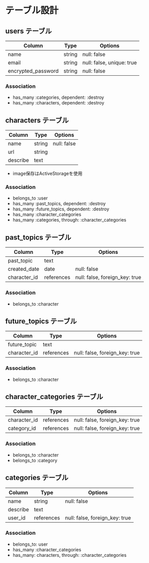 # テーブル設計

## users テーブル

| Column             | Type   | Options                   |
| ------------------ | ------ | ------------------------- |
| name               | string | null: false               |
| email              | string | null: false, unique: true |
| encrypted_password | string | null: false               |

### Association

- has_many :categories, dependent: :destroy
- has_many :characters, dependent: :destroy

## characters テーブル

| Column   | Type   | Options     |
| -------- | ------ | ----------- |
| name     | string | null: false |
| url      | string |             |
| describe | text   |             |

- image保存はActiveStorageを使用

### Association

- belongs_to :user 
- has_many :past_topics, dependent: :destroy
- has_many :future_topics, dependent: :destroy
- has_many :character_categories
- has_many :categories, through: :character_categories

## past_topics テーブル

| Column       | Type       | Options                        |
| ------------ | ---------- | ------------------------------ |
| past_topic   | text       |                                |
| created_date | date       | null: false                    |
| character_id | references | null: false, foreign_key: true |

### Association

- belongs_to :character

## future_topics テーブル

| Column       | Type       | Options                        |
| ------------ | ---------- | ------------------------------ |
| future_topic | text       |                                |
| character_id | references | null: false, foreign_key: true |

### Association

- belongs_to :character

## character_categories テーブル

| Column       | Type       | Options                        |
| ------------ | ---------- | ------------------------------ |
| character_id | references | null: false, foreign_key: true |
| category_id  | references | null: false, foreign_key: true |

### Association

- belongs_to :character
- belongs_to :category

## categories テーブル

| Column   | Type       | Options                        |
| -------- | ---------- | ------------------------------ |
| name     | string     | null: false                    |
| describe | text       |                                |
| user_id  | references | null: false, foreign_key: true |

### Association

- belongs_to: user
- has_many :character_categories
- has_many: characters, through: :character_categories